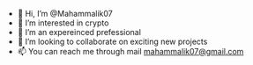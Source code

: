 - 👋 Hi, I’m @Mahammalik07
- 👀 I’m interested in crypto
- 🌱 I’m an expereinced prefessional 
- 💞️ I’m looking to collaborate on exciting new projects
- 📫 You can reach me through mail mahammalik07@gmail.com

<!---
Mahammalik07/Mahammalik07 is a ✨ special ✨ repository because its `README.md` (this file) appears on your GitHub profile.
You can click the Preview link to take a look at your changes.
--->
